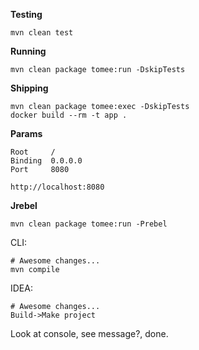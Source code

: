 **Testing**

    mvn clean test

**Running**

    mvn clean package tomee:run -DskipTests

**Shipping**

    mvn clean package tomee:exec -DskipTests
    docker build --rm -t app .

**Params**
    
    Root     /
    Binding  0.0.0.0
    Port     8080
    
    http://localhost:8080

**Jrebel**

    mvn clean package tomee:run -Prebel

CLI:

    # Awesome changes...
    mvn compile

IDEA:
    
    # Awesome changes...
    Build->Make project

Look at console, see message?, done.